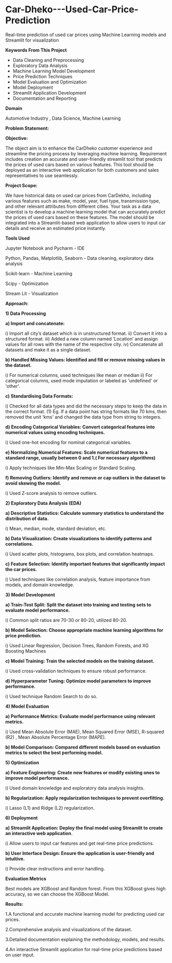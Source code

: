 # Car-Dheko---Used-Car-Price-Prediction
Real-time prediction of used car prices using Machine Learning models and Streamlit for visualization

**Keywords From This Project**

* Data Cleaning and Preprocessing
* Exploratory Data Analysis
* Machine Learning Model Development
* Price Prediction Techniques
* Model Evaluation and Optimization
* Model Deployment
* Streamlit Application Development
* Documentation and Reporting
 
**Domain**
  
  Automotive Industry , Data Science, Machine Learning

**Problem Statement:**

**Objective:**

The object aim is to enhance the CarDheko customer experience and streamline the pricing process by leveraging machine learning. Requirement includes creation an accurate and user-friendly streamlit tool that predicts the prices of used cars based on various features. This tool should be deployed as an interactive web application for both customers and sales representatives to use seamlessly.

**Project Scope:**

We have historical data on used car prices from CarDekho, including various features such as make, model, year, fuel type, transmission type, and other relevant attributes from different cities. Your task as a data scientist is to develop a machine learning model that can accurately predict the prices of used cars based on these features. The model should be integrated into a Streamlit-based web application to allow users to input car details and receive an estimated price instantly.

**Tools Used**

 Jupyter Notebook and Pycharm - IDE
 
 Python, Pandas, Matplotlib, Seaborn - Data cleaning, exploratory data analysis
 
 Scikit-learn - Machine Learning
 
 Scipy - Optimization
 
 Stream Lit - Visualization
 
**Approach:**

**1) Data Processing**

**a) Import and concatenate:**

i) Import all city’s dataset which is in unstructured format. ii) Convert it into a structured format. iii) Added a new column named ‘Location’ and assign values for all rows with the name of the respective city. iv) Concatenate all datasets and make it as a single dataset.

**b) Handled Missing Values: Identified and fill or remove missing values in the dataset.**

i) For numerical columns, used techniques like mean or median ii) For categorical columns, used mode imputation or labeled as 'undefined' or 'other'.

**c) Standardising Data Formats:**

i) Checked for all data types and did the necessary steps to keep the data in the correct format. (1) Eg. If a data point has string formats like 70 kms, then removed the unit ‘kms’ and changed the data type from string to integers.

**d) Encoding Categorical Variables: Convert categorical features into numerical values using encoding techniques.**

i) Used one-hot encoding for nominal categorical variables.

**e) Normalizing Numerical Features: Scale numerical features to a standard range, usually between 0 and 1.( For necessary algorithms)**

i) Apply techniques like Min-Max Scaling or Standard Scaling.

**f) Removing Outliers: Identify and remove or cap outliers in the dataset to avoid skewing the model.**

i) Used Z-score analysis to remove outliers.

**2) Exploratory Data Analysis (EDA)**

**a) Descriptive Statistics: Calculate summary statistics to understand the distribution of data.**

i) Mean, median, mode, standard deviation, etc.

**b) Data Visualization: Create visualizations to identify patterns and correlations.**

i) Used scatter plots, histograms, box plots, and correlation heatmaps.

**c) Feature Selection: Identify important features that significantly impact the car prices.**

i) Used techniques like correlation analysis, feature importance from models, and domain knowledge.

**3) Model Development**

**a) Train-Test Split: Split the dataset into training and testing sets to evaluate model performance.**

i) Common split ratios are 70-30 or 80-20, utilized 80-20.

**b) Model Selection: Choose appropriate machine learning algorithms for price prediction.**

i) Used Linear Regression, Decision Trees, Random Forests, and XG Boosting Machines

**c) Model Training: Train the selected models on the training dataset.**

i) Used cross-validation techniques to ensure robust performance.

**d) Hyperparameter Tuning: Optimize model parameters to improve performance.**

i) Used technique Random Search to do so.

**4) Model Evaluation**

**a) Performance Metrics: Evaluate model performance using relevant metrics.**

i) Used Mean Absolute Error (MAE), Mean Squared Error (MSE), R-squared (R2) , Mean Absolute Percentage Error (MAPE).

**b) Model Comparison: Compared different models based on evaluation metrics to select the best performing model.**

**5) Optimization**

**a) Feature Engineering: Create new features or modify existing ones to improve model performance.**

i) Used domain knowledge and exploratory data analysis insights.

**b) Regularization: Apply regularization techniques to prevent overfitting.**

i) Lasso (L1) and Ridge (L2) regularization.

**6) Deployment**

**a) Streamlit Application: Deploy the final model using Streamlit to create an interactive web application**.

i) Allow users to input car features and get real-time price predictions.

**b) User Interface Design: Ensure the application is user-friendly and intuitive.**

i) Provide clear instructions and error handling.

**Evaluation Metrics**

Best models are XGBoost and Random forest.
From this XGBoost gives high accuracy, so we can choose the XGBoost Model. 

**Results:**

1.A functional and accurate machine learning model for predicting used car prices.

2.Comprehensive analysis and visualizations of the dataset.

3.Detailed documentation explaining the methodology, models, and results.

4.An interactive Streamlit application for real-time price predictions based on user input.
